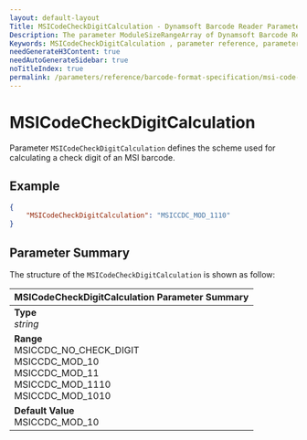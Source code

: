 ```yaml
---
layout: default-layout
Title: MSICodeCheckDigitCalculation - Dynamsoft Barcode Reader Parameters
Description: The parameter ModuleSizeRangeArray of Dynamsoft Barcode Reader defines the scheme used for calculating a check digit of an MSI barcode.
Keywords: MSICodeCheckDigitCalculation , parameter reference, parameter
needGenerateH3Content: true
needAutoGenerateSidebar: true
noTitleIndex: true
permalink: /parameters/reference/barcode-format-specification/msi-code-check-digit-calculation.html
---
```


# MSICodeCheckDigitCalculation

Parameter `MSICodeCheckDigitCalculation` defines the scheme used for calculating a check digit of an MSI barcode.

## Example

```json
{
    "MSICodeCheckDigitCalculation": "MSICCDC_MOD_1110"
}
```

## Parameter Summary

The structure of the `MSICodeCheckDigitCalculation` is shown as follow:

| MSICodeCheckDigitCalculation  Parameter Summary |
| :--------------------------------- |
| **Type**<br>*string* |
| **Range**<br>MSICCDC_NO_CHECK_DIGIT<br>MSICCDC_MOD_10<br>MSICCDC_MOD_11<br>MSICCDC_MOD_1110<br>MSICCDC_MOD_1010 |
| **Default Value**<br>MSICCDC_MOD_10 |
